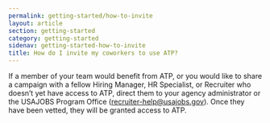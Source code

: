 ```yaml
---
permalink: getting-started/how-to-invite
layout: article
section: getting-started
category: getting-started
sidenav: getting-started-how-to-invite
title: How do I invite my coworkers to use ATP?
---
```


If a member of your team would benefit from ATP, or you would like to share a campaign with a fellow Hiring Manager, HR Specialist, or Recruiter who doesn’t yet have access to ATP, direct them to your agency administrator or the USAJOBS Program Office (recruiter-help@usajobs.gov). Once they have been vetted, they will be granted access to ATP.
